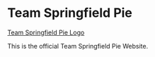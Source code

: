 # Team Springfield Pie

[Team Springfield Pie Logo](/img/Team-Springfield-Logo.png)

This is the official Team Springfield Pie Website.